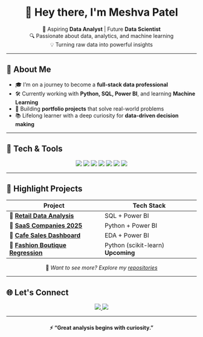 <!-- Profile README | Meshva Patel -->

<h1 align="center">👋 Hey there, I'm Meshva Patel</h1>

<p align="center">
  🎯 Aspiring <strong>Data Analyst</strong> | Future <strong>Data Scientist</strong><br>
  🔍 Passionate about data, analytics, and machine learning<br>
  💡 Turning raw data into powerful insights
</p>

---

## 🧠 About Me

- 🎓 I’m on a journey to become a **full-stack data professional**
- 🛠️ Currently working with **Python, SQL, Power BI**, and learning **Machine Learning**
- 🚀 Building **portfolio projects** that solve real-world problems
- 📚 Lifelong learner with a deep curiosity for **data-driven decision making**

---

## 🧰 Tech & Tools

<p align="center">
  <img src="https://img.shields.io/badge/Python-3776AB?style=for-the-badge&logo=python&logoColor=white"/>
  <img src="https://img.shields.io/badge/SQL-336791?style=for-the-badge&logo=mysql&logoColor=white"/>
  <img src="https://img.shields.io/badge/Power%20BI-F2C811?style=for-the-badge&logo=powerbi&logoColor=black"/>
  <img src="https://img.shields.io/badge/Pandas-150458?style=for-the-badge&logo=pandas&logoColor=white"/>
  <img src="https://img.shields.io/badge/Matplotlib-11557C?style=for-the-badge"/>
  <img src="https://img.shields.io/badge/Seaborn-2E8BC0?style=for-the-badge"/>
  <img src="https://img.shields.io/badge/scikit--learn-F7931E?style=for-the-badge&logo=scikitlearn&logoColor=white"/>
</p>

---

## 📂 Highlight Projects

<div align="center">
  
| Project | Tech Stack |
|--------|------------|
| 🔸 [**Retail Data Analysis**](#) | SQL + Power BI |
| 🔸 [**SaaS Companies 2025**](#) | Python + Power BI |
| 🔸 [**Cafe Sales Dashboard**](#) | EDA + Power BI |
| 🔸 [**Fashion Boutique Regression**](#) | Python (scikit-learn) **Upcoming** | 

💬 *Want to see more? Explore my [repositories](https://github.com/meshva7)*

</div>

---

## 🌐 Let's Connect

<p align="center">
  <a href="https://www.linkedin.com/in/meshva-patel-8750b02b7" target="_blank">
    <img src="https://img.shields.io/badge/LinkedIn-%230077B5.svg?style=for-the-badge&logo=linkedin&logoColor=white"/>
  </a>
  <a href="mailto:meshvapatel.ds@gmail.com">
    <img src="https://img.shields.io/badge/Gmail-D14836?style=for-the-badge&logo=gmail&logoColor=white"/>
  </a>
</p>

---

<h4 align="center">⚡️ “Great analysis begins with curiosity.”</h4>
